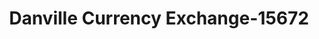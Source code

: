 ---
f_zip-code: 61832
f_state-code: IL
title: Danville Currency Exchange-15672
f_phone: 217-446-0066
f_city-only: Danville
f_address: 616 N Vermilion Street Ste 1 Danville
f_location-unique-id: '15672'
slug: danville-currency-exchange-15672
updated-on: '2024-05-30T13:46:58.046Z'
created-on: '2024-05-30T13:36:59.803Z'
published-on: '2024-05-30T13:54:32.469Z'
f_city-state: cms/city/danville-il.md
f_company: cms/company/danville-currency-exchange.md
f_state: cms/state/illinois.md
layout: '[payday-loan].html'
tags: payday-loan
---